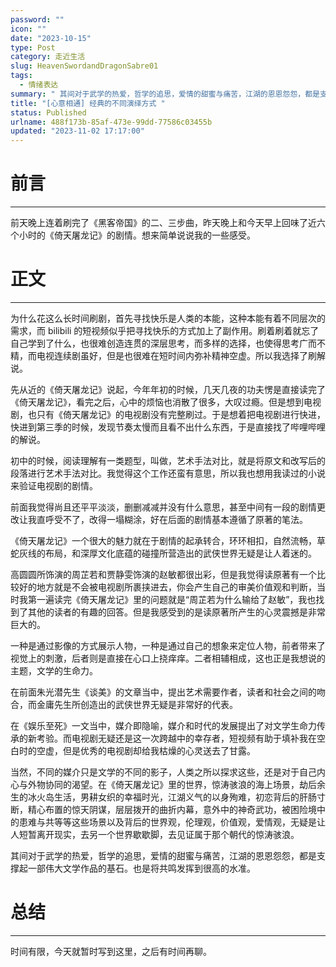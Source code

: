 ```yaml
---
password: ""
icon: ""
date: "2023-10-15"
type: Post
category: 走近生活
slug: HeavenSwordandDragonSabre01
tags:
  - 情绪表达
summary: " 其间对于武学的热爱，哲学的追思，爱情的甜蜜与痛苦，江湖的恩恩怨怨，都是支撑起一部伟大文学作品的基石。"
title: "[心意相通] 经典的不同演绎方式 "
status: Published
urlname: 488f173b-85af-473e-99dd-77586c03455b
updated: "2023-11-02 17:17:00"
---
```


# 前言

---

前天晚上连着刷完了《黑客帝国》的二、三步曲，昨天晚上和今天早上回味了近六个小时的《倚天屠龙记》的剧情。想来简单说说我的一些感受。

# 正文

---

为什么花这么长时间刷剧，首先寻找快乐是人类的本能，这种本能有着不同层次的需求，而 bilibili 的短视频似乎把寻找快乐的方式加上了副作用。刷着刷着就忘了自己学到了什么，也很难创造连贯的深层思考，而多样的选择，也使得思考广而不精，而电视连续剧虽好，但是也很难在短时间内弥补精神空虚。所以我选择了刷解说。

先从近的《倚天屠龙记》说起，今年年初的时候，几天几夜的功夫愣是直接读完了《倚天屠龙记》，看完之后，心中的烦恼也消散了很多，大叹过瘾。但是想到电视剧，也只有《倚天屠龙记》的电视剧没有完整刷过。于是想着把电视剧进行快进，快进到第三季的时候，发现节奏太慢而且看不出什么东西，于是直接找了哔哩哔哩的解说。

初中的时候，阅读理解有一类题型，叫做，艺术手法对比，就是将原文和改写后的段落进行艺术手法对比。我觉得这个工作还蛮有意思，所以我也想用我读过的小说来验证电视剧的剧情。

前面我觉得尚且还平平淡淡，删删减减并没有什么意思，甚至中间有一段的剧情更改让我直呼受不了，改得一塌糊涂，好在后面的剧情基本遵循了原著的笔法。

《倚天屠龙记》一个很大的魅力就在于剧情的起承转合，环环相扣，自然流畅，草蛇灰线的布局，和深厚文化底蕴的碰撞所营造出的武侠世界无疑是让人着迷的。

高圆圆所饰演的周芷若和贾静雯饰演的赵敏都很出彩，但是我觉得读原著有一个比较好的地方就是不会被电视剧所裹挟进去，你会产生自己的审美价值观和判断，当时我第一遍读完《倚天屠龙记》里的问题就是“周芷若为什么输给了赵敏”，我也找到了其他的读者的有趣的回答。但是我感受到的是读原著所产生的心灵震撼是非常巨大的。

一种是通过影像的方式展示人物，一种是通过自己的想象来定位人物，前者带来了视觉上的刺激，后者则是直接在心口上挠痒痒。二者相辅相成，这也正是我想说的主题，文学的生命力。

在前面朱光潜先生《谈美》的文章当中，提出艺术需要作者，读者和社会之间的吻合，而金庸先生所创造出的武侠世界无疑是非常好的代表。

在《娱乐至死》一文当中，媒介即隐喻，媒介和时代的发展提出了对文学生命力传承的新考验。而电视剧无疑还是这一次跨越中的幸存者，短视频有助于填补我在空白时的空虚，但是优秀的电视剧却给我枯燥的心灵送去了甘露。

当然，不同的媒介只是文学的不同的影子，人类之所以探求这些，还是对于自己内心与外物协同的渴望。在《倚天屠龙记》里的世界，惊涛骇浪的海上场景，劫后余生的冰火岛生活，男耕女织的幸福时光，江湖义气的以身殉难，初恋背后的肝肠寸断，精心布置的惊天阴谋，层层拨开的曲折内幕，意外中的神奇武功，被困险境中的患难与共等等这些场景以及背后的世界观，伦理观，价值观，爱情观，无疑是让人短暂离开现实，去另一个世界歇歇脚，去见证属于那个朝代的惊涛骇浪。

其间对于武学的热爱，哲学的追思，爱情的甜蜜与痛苦，江湖的恩恩怨怨，都是支撑起一部伟大文学作品的基石。也是将共鸣发挥到很高的水准。

# 总结

---

时间有限，今天就暂时写到这里，之后有时间再聊。
